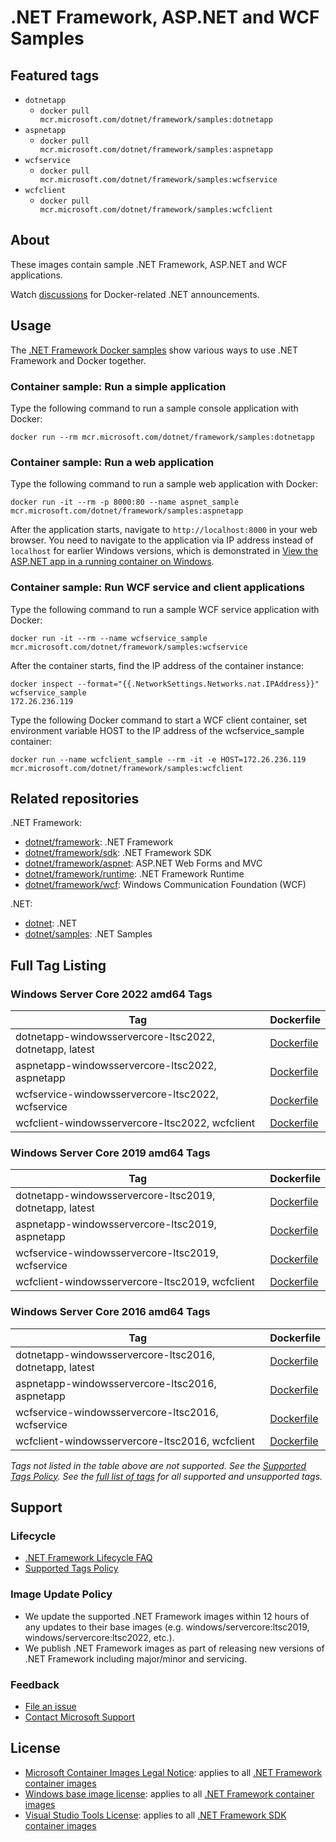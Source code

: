 # .NET Framework, ASP.NET and WCF Samples

## Featured tags

* `dotnetapp`
  * `docker pull mcr.microsoft.com/dotnet/framework/samples:dotnetapp`
* `aspnetapp`
  * `docker pull mcr.microsoft.com/dotnet/framework/samples:aspnetapp`
* `wcfservice`
  * `docker pull mcr.microsoft.com/dotnet/framework/samples:wcfservice`
* `wcfclient`
  * `docker pull mcr.microsoft.com/dotnet/framework/samples:wcfclient`

## About

These images contain sample .NET Framework, ASP.NET and WCF applications.

Watch [discussions](https://github.com/microsoft/dotnet-framework-docker/discussions/categories/announcements) for Docker-related .NET announcements.

## Usage

The [.NET Framework Docker samples](https://github.com/microsoft/dotnet-framework-docker/blob/main/samples/README.md) show various ways to use .NET Framework and Docker together.

### Container sample: Run a simple application

Type the following command to run a sample console application with Docker:

```console
docker run --rm mcr.microsoft.com/dotnet/framework/samples:dotnetapp
```

### Container sample: Run a web application

Type the following command to run a sample web application with Docker:

```console
docker run -it --rm -p 8000:80 --name aspnet_sample mcr.microsoft.com/dotnet/framework/samples:aspnetapp
```

After the application starts, navigate to `http://localhost:8000` in your web browser. You need to navigate to the application via IP address instead of `localhost` for earlier Windows versions, which is demonstrated in [View the ASP.NET app in a running container on Windows](https://github.com/microsoft/dotnet-framework-docker/blob/main/samples/aspnetapp/README.md#view-the-aspnet-app-in-a-running-container-on-windows).

### Container sample: Run WCF service and client applications

Type the following command to run a sample WCF service application with Docker:

```console
docker run -it --rm --name wcfservice_sample mcr.microsoft.com/dotnet/framework/samples:wcfservice
```

After the container starts, find the IP address of the container instance:

```console
docker inspect --format="{{.NetworkSettings.Networks.nat.IPAddress}}" wcfservice_sample
172.26.236.119
```

Type the following Docker command to start a WCF client container, set environment variable HOST to the IP address of the wcfservice_sample container:

```console
docker run --name wcfclient_sample --rm -it -e HOST=172.26.236.119 mcr.microsoft.com/dotnet/framework/samples:wcfclient
```

## Related repositories

.NET Framework:

* [dotnet/framework](https://github.com/microsoft/dotnet-framework-docker/blob/main/README.md): .NET Framework
* [dotnet/framework/sdk](https://github.com/microsoft/dotnet-framework-docker/blob/main/README.sdk.md): .NET Framework SDK
* [dotnet/framework/aspnet](https://github.com/microsoft/dotnet-framework-docker/blob/main/README.aspnet.md): ASP.NET Web Forms and MVC
* [dotnet/framework/runtime](https://github.com/microsoft/dotnet-framework-docker/blob/main/README.runtime.md): .NET Framework Runtime
* [dotnet/framework/wcf](https://github.com/microsoft/dotnet-framework-docker/blob/main/README.wcf.md): Windows Communication Foundation (WCF)

.NET:

* [dotnet](https://github.com/dotnet/dotnet-docker/blob/main/README.md): .NET
* [dotnet/samples](https://github.com/dotnet/dotnet-docker/blob/main/README.samples.md): .NET Samples

## Full Tag Listing

### Windows Server Core 2022 amd64 Tags

Tag | Dockerfile
---------| ---------------
dotnetapp-windowsservercore-ltsc2022, dotnetapp, latest | [Dockerfile](https://github.com/microsoft/dotnet-framework-docker/blob/main/samples/dotnetapp/Dockerfile)
aspnetapp-windowsservercore-ltsc2022, aspnetapp | [Dockerfile](https://github.com/microsoft/dotnet-framework-docker/blob/main/samples/aspnetapp/Dockerfile)
wcfservice-windowsservercore-ltsc2022, wcfservice | [Dockerfile](https://github.com/microsoft/dotnet-framework-docker/blob/main/samples/wcfapp/Dockerfile.web)
wcfclient-windowsservercore-ltsc2022, wcfclient | [Dockerfile](https://github.com/microsoft/dotnet-framework-docker/blob/main/samples/wcfapp/Dockerfile.client)

### Windows Server Core 2019 amd64 Tags

Tag | Dockerfile
---------| ---------------
dotnetapp-windowsservercore-ltsc2019, dotnetapp, latest | [Dockerfile](https://github.com/microsoft/dotnet-framework-docker/blob/main/samples/dotnetapp/Dockerfile)
aspnetapp-windowsservercore-ltsc2019, aspnetapp | [Dockerfile](https://github.com/microsoft/dotnet-framework-docker/blob/main/samples/aspnetapp/Dockerfile)
wcfservice-windowsservercore-ltsc2019, wcfservice | [Dockerfile](https://github.com/microsoft/dotnet-framework-docker/blob/main/samples/wcfapp/Dockerfile.web)
wcfclient-windowsservercore-ltsc2019, wcfclient | [Dockerfile](https://github.com/microsoft/dotnet-framework-docker/blob/main/samples/wcfapp/Dockerfile.client)

### Windows Server Core 2016 amd64 Tags

Tag | Dockerfile
---------| ---------------
dotnetapp-windowsservercore-ltsc2016, dotnetapp, latest | [Dockerfile](https://github.com/microsoft/dotnet-framework-docker/blob/main/samples/dotnetapp/Dockerfile)
aspnetapp-windowsservercore-ltsc2016, aspnetapp | [Dockerfile](https://github.com/microsoft/dotnet-framework-docker/blob/main/samples/aspnetapp/Dockerfile)
wcfservice-windowsservercore-ltsc2016, wcfservice | [Dockerfile](https://github.com/microsoft/dotnet-framework-docker/blob/main/samples/wcfapp/Dockerfile.web)
wcfclient-windowsservercore-ltsc2016, wcfclient | [Dockerfile](https://github.com/microsoft/dotnet-framework-docker/blob/main/samples/wcfapp/Dockerfile.client)
<!--End of generated tags-->

*Tags not listed in the table above are not supported. See the [Supported Tags Policy](https://github.com/dotnet/dotnet-docker/blob/main/documentation/supported-tags.md).
See the [full list of tags](https://mcr.microsoft.com/v2/dotnet/framework/samples/tags/list) for all supported and unsupported tags.*

## Support

### Lifecycle

* [.NET Framework Lifecycle FAQ](https://support.microsoft.com/help/17455/lifecycle-faq-net-framework)
* [Supported Tags Policy](https://github.com/microsoft/dotnet-framework-docker/blob/main/documentation/supported-tags.md)

### Image Update Policy

* We update the supported .NET Framework images within 12 hours of any updates to their base images (e.g. windows/servercore:ltsc2019, windows/servercore:ltsc2022, etc.).
* We publish .NET Framework images as part of releasing new versions of .NET Framework including major/minor and servicing.

### Feedback

* [File an issue](https://github.com/microsoft/dotnet-framework-docker/issues/new/choose)
* [Contact Microsoft Support](https://support.microsoft.com/contactus/)

## License

* [Microsoft Container Images Legal Notice](https://aka.ms/mcr/osslegalnotice): applies to all [.NET Framework container images](https://github.com/microsoft/dotnet-framework-docker/blob/main/README.md)
* [Windows base image license](https://learn.microsoft.com/en-us/virtualization/windowscontainers/images-eula): applies to all [.NET Framework container images](https://github.com/microsoft/dotnet-framework-docker/blob/main/README.md)
* [Visual Studio Tools License](https://visualstudio.microsoft.com/license-terms/mlt031519/): applies to all [.NET Framework SDK container images](https://github.com/microsoft/dotnet-framework-docker/blob/main/README.sdk.md)
